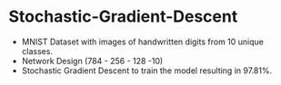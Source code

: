 # Stochastic-Gradient-Descent

- MNIST Dataset with images of handwritten digits from 10 unique classes.
- Network Design (784 - 256 - 128 -10)
- Stochastic Gradient Descent to train the model resulting in 97.81%. 
